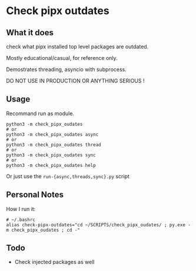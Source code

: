 # Check pipx outdates

## What it does
check what pipx installed top level packages are outdated.

Mostly educational/casual, for reference only.

Demostrates threading, asyncio with subprocess.

DO NOT USE IN PRODUCTION OR ANYTHING SERIOUS !

## Usage
Recommand run as module.
```
python3 -m check_pipx_oudates
# or
python3 -m check_pipx_oudates async
# or
python3 -m check_pipx_oudates thread
# or
python3 -m check_pipx_oudates sync
# or
python3 -m check_pipx_oudates help
```
Or just use the `run-{async,threads,sync}.py` script

## Personal Notes
How I run it:
```
# ~/.bashrc
alias check-pipx-outdates="cd ~/SCRIPTS/check_pipx_oudates/ ; py.exe -m check_pipx_oudates ; cd -"

```

## Todo
- Check injected packages as well
